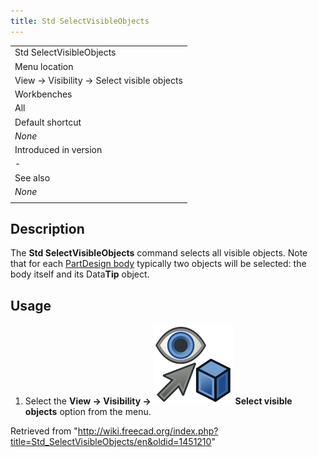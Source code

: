 ```yaml
---
title: Std SelectVisibleObjects
---
```


|                                            |
| ------------------------------------------ |
| Std SelectVisibleObjects                   |
| Menu location                              |
| View → Visibility → Select visible objects |
| Workbenches                                |
| All                                        |
| Default shortcut                           |
| _None_                                     |
| Introduced in version                      |
| -                                          |
| See also                                   |
| _None_                                     |
|                                            |

## Description

The **Std SelectVisibleObjects** command selects all visible objects. Note that for each [PartDesign body](/PartDesign_Body "PartDesign Body") typically two objects will be selected: the body itself and its Data**Tip** object.

## Usage

1. Select the **View → Visibility → ![](/src/assets/images/Std_SelectVisibleObjects.svg) Select visible objects** option from the menu.

Retrieved from "<http://wiki.freecad.org/index.php?title=Std_SelectVisibleObjects/en&oldid=1451210>"

